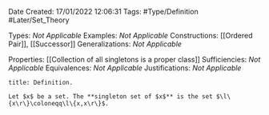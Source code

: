 <div class="topSpace"></div>

Date Created: 17/01/2022 12:06:31
Tags: #Type/Definition #Later/Set_Theory

Types: _Not Applicable_
Examples: _Not Applicable_
Constructions: [[Ordered Pair]], [[Successor]]
Generalizations: _Not Applicable_

Properties: [[Collection of all singletons is a proper class]]
Sufficiencies: _Not Applicable_
Equivalences: _Not Applicable_
Justifications: _Not Applicable_

``` ad-Definition
title: Definition.

Let $x$ be a set. The **singleton set of $x$** is the set $\l\{x\r\}\coloneqq\l\{x,x\r\}$.

```

